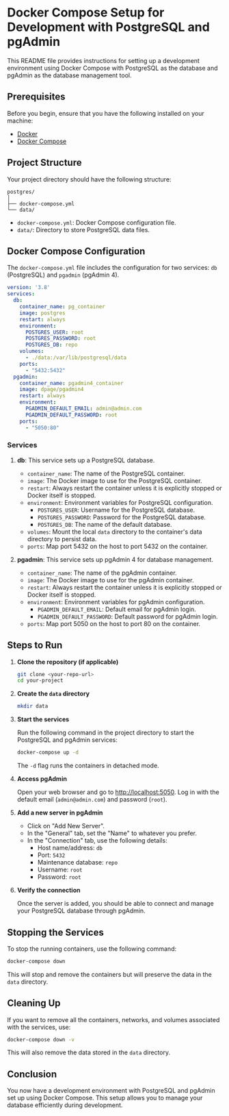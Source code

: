 # Docker Compose Setup for Development with PostgreSQL and pgAdmin

This README file provides instructions for setting up a development environment using Docker Compose with PostgreSQL as the database and pgAdmin as the database management tool.

## Prerequisites

Before you begin, ensure that you have the following installed on your machine:

- [Docker](https://www.docker.com/products/docker-desktop)
- [Docker Compose](https://docs.docker.com/compose/install/)

## Project Structure

Your project directory should have the following structure:

```
postgres/
│
├── docker-compose.yml
└── data/
```

- `docker-compose.yml`: Docker Compose configuration file.
- `data/`: Directory to store PostgreSQL data files.

## Docker Compose Configuration

The `docker-compose.yml` file includes the configuration for two services: `db` (PostgreSQL) and `pgadmin` (pgAdmin 4).

```yaml
version: '3.8'
services:
  db:
    container_name: pg_container
    image: postgres
    restart: always
    environment:
      POSTGRES_USER: root
      POSTGRES_PASSWORD: root
      POSTGRES_DB: repo
    volumes:
      - ./data:/var/lib/postgresql/data
    ports:
      - "5432:5432"
  pgadmin:
    container_name: pgadmin4_container
    image: dpage/pgadmin4
    restart: always
    environment:
      PGADMIN_DEFAULT_EMAIL: admin@admin.com
      PGADMIN_DEFAULT_PASSWORD: root
    ports:
      - "5050:80"
```

### Services

1. **db**: This service sets up a PostgreSQL database.
    - `container_name`: The name of the PostgreSQL container.
    - `image`: The Docker image to use for the PostgreSQL container.
    - `restart`: Always restart the container unless it is explicitly stopped or Docker itself is stopped.
    - `environment`: Environment variables for PostgreSQL configuration.
        - `POSTGRES_USER`: Username for the PostgreSQL database.
        - `POSTGRES_PASSWORD`: Password for the PostgreSQL database.
        - `POSTGRES_DB`: The name of the default database.
    - `volumes`: Mount the local `data` directory to the container's data directory to persist data.
    - `ports`: Map port 5432 on the host to port 5432 on the container.

2. **pgadmin**: This service sets up pgAdmin 4 for database management.
    - `container_name`: The name of the pgAdmin container.
    - `image`: The Docker image to use for the pgAdmin container.
    - `restart`: Always restart the container unless it is explicitly stopped or Docker itself is stopped.
    - `environment`: Environment variables for pgAdmin configuration.
        - `PGADMIN_DEFAULT_EMAIL`: Default email for pgAdmin login.
        - `PGADMIN_DEFAULT_PASSWORD`: Default password for pgAdmin login.
    - `ports`: Map port 5050 on the host to port 80 on the container.

## Steps to Run

1. **Clone the repository (if applicable)**

   ```sh
   git clone <your-repo-url>
   cd your-project
   ```

2. **Create the `data` directory**

   ```sh
   mkdir data
   ```

3. **Start the services**

   Run the following command in the project directory to start the PostgreSQL and pgAdmin services:

   ```sh
   docker-compose up -d
   ```

   The `-d` flag runs the containers in detached mode.

4. **Access pgAdmin**

   Open your web browser and go to [http://localhost:5050](http://localhost:5050). Log in with the default email (`admin@admin.com`) and password (`root`).

5. **Add a new server in pgAdmin**

   - Click on "Add New Server".
   - In the "General" tab, set the "Name" to whatever you prefer.
   - In the "Connection" tab, use the following details:
     - Host name/address: `db`
     - Port: `5432`
     - Maintenance database: `repo`
     - Username: `root`
     - Password: `root`

6. **Verify the connection**

   Once the server is added, you should be able to connect and manage your PostgreSQL database through pgAdmin.

## Stopping the Services

To stop the running containers, use the following command:

```sh
docker-compose down
```

This will stop and remove the containers but will preserve the data in the `data` directory.

## Cleaning Up

If you want to remove all the containers, networks, and volumes associated with the services, use:

```sh
docker-compose down -v
```

This will also remove the data stored in the `data` directory.

## Conclusion

You now have a development environment with PostgreSQL and pgAdmin set up using Docker Compose. This setup allows you to manage your database efficiently during development.